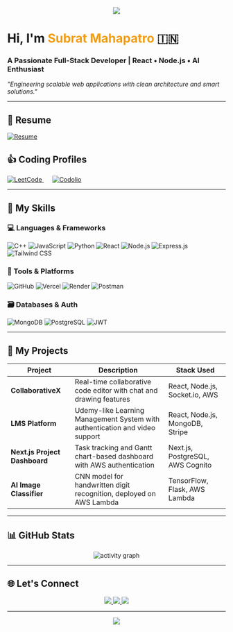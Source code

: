<body>
<div align="center">
  <img src="https://capsule-render.vercel.app/api?type=waving&color=gradient&height=120&section=header&text=Subrat%20Mahapatro&fontSize=30&fontColor=ffffff&animation=twinkling" />
</div>

<h1>Hi, I'm <span style="color:#f39c12; font-weight: bold;">Subrat Mahapatro</span> 🇮🇳</h1>
<h3>A Passionate Full-Stack Developer | React • Node.js • AI Enthusiast</h3>
<p><em>"Engineering scalable web applications with clean architecture and smart solutions."</em></p>

<hr>

<h2>📄 Resume</h2>
<div class="resume-button" style="display: inline-block; margin-right: 20px;">
  <a href="https://drive.google.com/file/d/1TmBwdd5FRarm8uRfNAS0RZ-WfVOXUunt/view?usp=drive_link" target="_blank">
    <img src="https://img.shields.io/badge/Download-Resume-blue?style=for-the-badge&logo=google-drive" alt="Resume" />
  </a>
</div>

<h2>👍 Coding Profiles</h2>
<div class="coding-profiles" style="display: inline-block;">
  <a href="https://leetcode.com/u/subrat09/" target="_blank">
    <img src="https://img.shields.io/badge/LeetCode-orange?style=for-the-badge&logo=leetcode" alt="LeetCode" />
  </a>
  <a href="https://codolio.com/profile/Subrat09" target="_blank" style="margin-left: 20px;">
    <img src="https://img.shields.io/badge/Codolio-Portfolio-green?style=for-the-badge&logo=data:image/svg+xml;base64,&logoColor=white" alt="Codolio" />
  </a>
</div>

<hr>

<h2>🚀 My Skills</h2>
<h3>💻 Languages & Frameworks</h3>
<div class="tech-stack">
  <img src="https://img.shields.io/badge/C++-%2300599C.svg?logo=c%2B%2B&logoColor=white&style=for-the-badge" alt="C++" />
  <img src="https://img.shields.io/badge/JavaScript-%23F7DF1E.svg?logo=javascript&logoColor=white&style=for-the-badge" alt="JavaScript" />
  <img src="https://img.shields.io/badge/Python-%233776AB.svg?logo=python&logoColor=white&style=for-the-badge" alt="Python" />
  <img src="https://img.shields.io/badge/React-%2361DAFB.svg?logo=react&logoColor=white&style=for-the-badge" alt="React" />
  <img src="https://img.shields.io/badge/Node.js-%23339933.svg?logo=node.js&logoColor=white&style=for-the-badge" alt="Node.js" />
  <img src="https://img.shields.io/badge/Express.js-%23404D59.svg?logo=express&logoColor=white&style=for-the-badge" alt="Express.js" />
  <img src="https://img.shields.io/badge/TailwindCSS-%2338B2AC.svg?logo=tailwindcss&logoColor=white&style=for-the-badge" alt="Tailwind CSS" />
</div>

<h3>🧰 Tools & Platforms</h3>
<div class="tech-stack">
  <img src="https://img.shields.io/badge/GitHub-%23121011.svg?logo=github&logoColor=white&style=for-the-badge" alt="GitHub" />
  <img src="https://img.shields.io/badge/Vercel-%23000000.svg?logo=vercel&logoColor=white&style=for-the-badge" alt="Vercel" />
  <img src="https://img.shields.io/badge/Render-%23325CFF.svg?logo=render&logoColor=white&style=for-the-badge" alt="Render" />
  <img src="https://img.shields.io/badge/Postman-%23FF6C37.svg?logo=postman&logoColor=white&style=for-the-badge" alt="Postman" />
</div>

<h3>🗃️ Databases & Auth</h3>
<div class="tech-stack">
  <img src="https://img.shields.io/badge/MongoDB-%2347A248.svg?logo=mongodb&logoColor=white&style=for-the-badge" alt="MongoDB" />
  <img src="https://img.shields.io/badge/PostgreSQL-%23336791.svg?logo=postgresql&logoColor=white&style=for-the-badge" alt="PostgreSQL" />
  <img src="https://img.shields.io/badge/JWT-%23F5A623.svg?logo=json-web-tokens&logoColor=white&style=for-the-badge" alt="JWT" />
</div>

<hr>

<h2>🌟 My Projects</h2>
<table class="project-table">
  <thead>
    <tr>
      <th>Project</th>
      <th>Description</th>
      <th>Stack Used</th>
    </tr>
  </thead>
  <tbody>
    <tr>
      <td><strong>CollaborativeX</strong></td>
      <td>Real-time collaborative code editor with chat and drawing features</td>
      <td>React, Node.js, Socket.io, AWS</td>
    </tr>
    <tr>
      <td><strong>LMS Platform</strong></td>
      <td>Udemy-like Learning Management System with authentication and video support</td>
      <td>React, Node.js, MongoDB, Stripe</td>
    </tr>
    <tr>
      <td><strong>Next.js Project Dashboard</strong></td>
      <td>Task tracking and Gantt chart-based dashboard with AWS authentication</td>
      <td>Next.js, PostgreSQL, AWS Cognito</td>
    </tr>
    <tr>
      <td><strong>AI Image Classifier</strong></td>
      <td>CNN model for handwritten digit recognition, deployed on AWS Lambda</td>
      <td>TensorFlow, Flask, AWS Lambda</td>
    </tr>
  </tbody>
</table>

<hr>

<h2>📊 GitHub Stats</h2>
<div align="center">
  <img src="https://github-readme-activity-graph.vercel.app/graph?username=Subrat090&theme=react-dark&area=true" alt="activity graph" />
</div>

<hr>

<h2>🌐 Let's Connect</h2>
<div align="center">
  <a href="https://www.linkedin.com/in/subrat-mahapatro-6109a1253/" target="_blank">
    <img src="https://img.shields.io/badge/LinkedIn-blue?logo=linkedin&style=for-the-badge" />
  </a>
  <a href="https://github.com/Subrat090" target="_blank">
    <img src="https://img.shields.io/badge/GitHub-black?logo=github&style=for-the-badge" />
  </a>
  <a href="mailto:subratmahapatro09@gmail.com">
    <img src="https://img.shields.io/badge/Gmail-red?logo=gmail&style=for-the-badge" />
  </a>
</div>

<hr>
<div align="center">
  <img src="https://capsule-render.vercel.app/api?type=waving&color=gradient&height=120&section=footer&animation=fadeIn&gradientColor=purpleToPink" />
</div>
</body>
